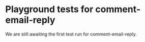 # Playground tests for comment-email-reply
We are still awaiting the first test run for comment-email-reply.
